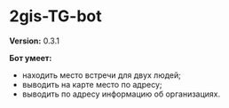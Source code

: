 # 2gis-TG-bot
**Version:** 0.3.1

**Бот умеет:** 
- находить место встречи для двух людей;
- выводить на карте место по адресу;
- выводить по адресу информацию об организациях.